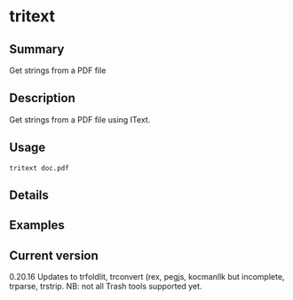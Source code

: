 # tritext

## Summary

Get strings from a PDF file

## Description

Get strings from a PDF file using IText.

## Usage

    tritext doc.pdf

## Details

## Examples

## Current version

0.20.16 Updates to trfoldlit, trconvert (rex, pegjs, kocmanllk but incomplete, trparse, trstrip. NB: not all Trash tools supported yet.
